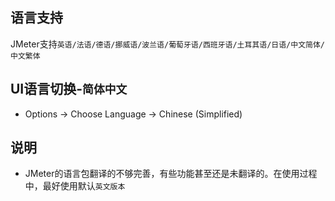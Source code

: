 
## 语言支持

JMeter支持`英语/法语/德语/挪威语/波兰语/葡萄牙语/西班牙语/土耳其语/日语/中文简体/中文繁体`

## UI语言切换-`简体中文`

* Options -> Choose Language -> Chinese (Simplified)

## 说明

* JMeter的语言包翻译的不够完善，有些功能甚至还是未翻译的。在使用过程中，最好使用默认`英文版本`
